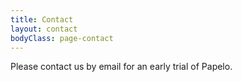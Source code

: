 ```yaml
---
title: Contact
layout: contact
bodyClass: page-contact
---
```


Please contact us by email for an early trial of Papelo.